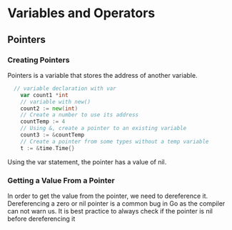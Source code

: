 # Variables and Operators

## Pointers

### Creating Pointers
Pointers is a variable that stores the address of another variable.
```Go
  // variable declaration with var
	var count1 *int
	// variable with new()
	count2 := new(int)
	// Create a number to use its address
	countTemp := 4
	// Using &, create a pointer to an existing variable
	count3 := &countTemp
	// Create a pointer from some types without a temp variable
	t := &time.Time{}
```
Using the var statement, the pointer has a value of nil.

### Getting a Value From a Pointer
In order to get the value from the pointer, we need to dereference it.
Dereferencing a zero or nil pointer is a common bug in Go as the compiler can not warn us. It is best practice to always check if the pointer is nil before dereferencing it
